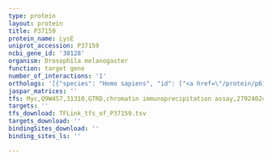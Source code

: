 ```yaml
---
type: protein
layout: protein
title: P37159
protein_name: LysE
uniprot_accession: P37159
ncbi_gene_id: '38128'
organism: Drosophila melanogaster
function: target gene
number_of_interactions: '1'
orthologs: '[{"species": "Homo sapiens", "id": ["<a href=\"/protein/p61626\">P61626</a>"]}, {"species": "Mus musculus", "id": ["<a href=\"/protein/q8bm26\">Q8BM26</a>", "<a href=\"/protein/p08905\">P08905</a>", "<a href=\"/protein/p17897\">P17897</a>", "<a href=\"/protein/q9da11\">Q9DA11</a>"]}, {"species": "Rattus norvegicus", "id": ["<a href=\"/protein/a0a077s6m4\">A0A077S6M4</a>", "<a href=\"/protein/d4a0w2\">D4A0W2</a>", "A0A0G2K5X1", "F1M8E9"]}]'
jaspar_matrices: ''
tfs: Myc,Q9W4S7,31310,GTRD,chromatin immunoprecipitation assay,27924024%5Buid%5D,No
targets: ''
tfs_download: TFLink_tfs_of_P37159.tsv
targets_download: ''
bindingSites_download: ''
binding_sites_ls: ''

---
```

